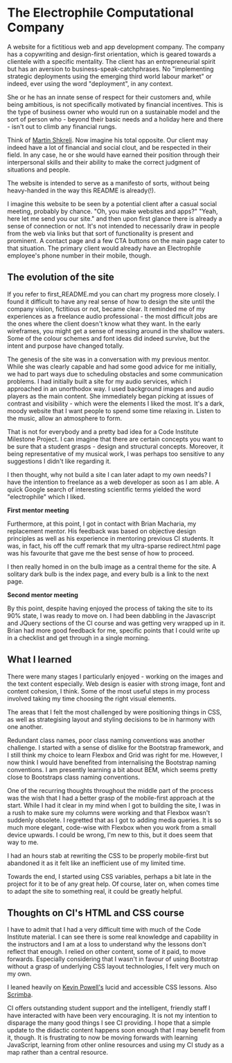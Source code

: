 # **The Electrophile Computational Company**

A website for a fictitious web and app development company. The company has a copywriting and design-first orientation, which is geared towards a clientele with a specific mentality. The client has an entrepreneurial spirit but has an aversion to business-speak-catchphrases. No "implementing strategic deployments using the emerging third world labour market" or indeed, ever using the word "deployment", in any context.

She or he has an innate sense of respect for their customers and, while being ambitious, is not specifically motivated by financial incentives. This is the type of business owner who would run on a sustainable model and the sort of person who - beyond their basic needs and a holiday here and there - isn't out to climb any financial rungs.

Think of [Martin Shkreli](https://en.wikipedia.org/wiki/Martin_Shkreli). Now imagine his total opposite. Our client may indeed have a lot of financial and social clout, and be respected in their field. In any case, he or she would have earned their position through their interpersonal skills and their ability to make the correct judgment of situations and people.

The website is intended to serve as a manifesto of sorts, without being heavy-handed in the way this README is already(!).

I imagine this website to be seen by a potential client after a casual social meeting, probably by chance. "Oh, you make websites and apps?" "Yeah, here let me send you our site." and then upon first glance there is already a sense of connection or not. It's not intended to necessarily draw in people from the web via links but that sort of functionality is present and prominent. A contact page and a few CTA buttons on the main page cater to that situation. The primary client would already have an Electrophile employee's phone number in their mobile, though.

## The evolution of the site

If you refer to first_README.md you can chart my progress more closely. I found it difficult to have any real sense of how to design the site until the company vision, fictitious or not, became clear. It reminded me of my experiences as a freelance audio professional - the most difficult jobs are the ones where the client doesn't know what they want. In the early wireframes, you might get a sense of messing around in the shallow waters. Some of the colour schemes and font ideas did indeed survive, but the intent and purpose have changed totally.

The genesis of the site was in a conversation with my previous mentor. While she was clearly capable and had some good advice for me initially, we had to part ways due to scheduling obstacles and some communication problems. I had initially built a site for my audio services, which I approached in an unorthodox way. I used background images and audio players as the main content. She immediately began picking at issues of contrast and visibility - which were the elements I liked the most. It's a dark, moody website that I want people to spend some time relaxing in. Listen to the music, allow an atmosphere to form.

That is not for everybody and a pretty bad idea for a Code Institute Milestone Project. I can imagine that there are certain concepts you want to be sure that a student grasps - design and structural concepts. Moreover, it being representative of my musical work, I was perhaps too sensitive to any suggestions I didn't like regarding it.

I then thought, why not build a site I can later adapt to my own needs? I have the intention to freelance as a web developer as soon as I am able. A quick Google search of interesting scientific terms yielded the word "electrophile" which I liked.

**First mentor meeting**

Furthermore, at this point, I got in contact with Brian Macharia, my replacement mentor. His feedback was based on objective design principles as well as his experience in mentoring previous CI students. It was, in fact, his off the cuff remark that my ultra-sparse redirect.html page was his favourite that gave me the best sense of how to proceed.

I then really homed in on the bulb image as a central theme for the site. A solitary dark bulb is the index page, and every bulb is a link to the next page.

**Second mentor meeting**

By this point, despite having enjoyed the process of taking the site to its 90% state, I was ready to move on. I had been dabbling in the Javascript and JQuery sections of the CI course and was getting very wrapped up in it. Brian had more good feedback for me, specific points that I could write up in a checklist and get through in a single morning.

## What I learned

There were many stages I particularly enjoyed - working on the images and the text content especially. Web design is easier with strong image, font and content cohesion, I think. Some of the most useful steps in my process involved taking my time choosing the right visual elements.

The areas that I felt the most challenged by were positioning things in CSS, as well as strategising layout and styling decisions to be in harmony with one another.

Redundant class names, poor class naming conventions was another challenge. I started with a sense of dislike for the Bootstrap framework, and I still think my choice to learn Flexbox and Grid was right for me. However, I now think I would have benefited from internalising the Bootstrap naming conventions. I am presently learning a bit about BEM, which seems pretty close to Bootstraps class naming conventions.

One of the recurring thoughts throughout the middle part of the process was the wish that I had a better grasp of the mobile-first approach at the start. While I had it clear in my mind when I got to building the site, I was in a rush to make sure my columns were working and that Flexbox wasn't suddenly obsolete. I regretted that as I got to adding media queries. It is so much more elegant, code-wise with Flexbox when you work from a small device upwards. I could be wrong, I'm new to this, but it does seem that way to me.

I had an hours stab at rewriting the CSS to be properly mobile-first but abandoned it as it felt like an inefficient use of my limited time.

Towards the end, I started using CSS variables, perhaps a bit late in the project for it to be of any great help. Of course, later on, when comes time to adapt the site to something real, it could be greatly helpful.

## Thoughts on CI's HTML and CSS course

I have to admit that I had a very difficult time with much of the Code Institute material. I can see there is some real knowledge and capability in the instructors and I am at a loss to understand why the lessons don't reflect that enough. I relied on other content, some of it paid, to move forwards. Especially considering that I wasn't in favour of using Bootstrap without a grasp of underlying CSS layout technologies, I felt very much on my own.

I leaned heavily on [Kevin Powell's](https://www.kevinpowell.co/) lucid and accessible CSS lessons. Also [Scrimba](https://scrimba.com/).

CI offers outstanding student support and the intelligent, friendly staff I have interacted with have been very encouraging. It is not my intention to disparage the many good things I see CI providing. I hope that a simple update to the didactic content happens soon enough that I may benefit from it, though. It is frustrating to now be moving forwards with learning JavaScript, learning from other online resources and using my CI study as a map rather than a central resource.
